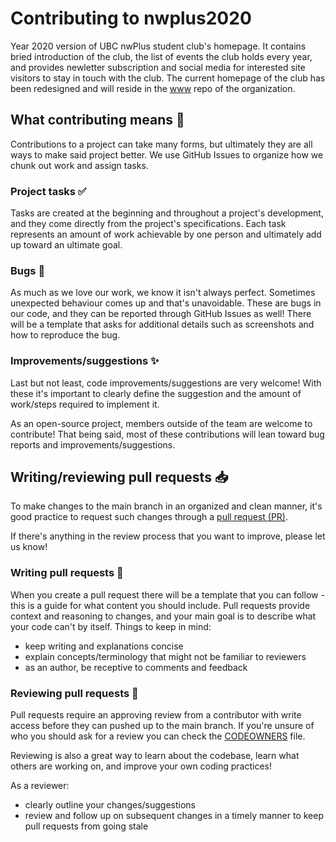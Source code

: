 # Contributing to nwplus2020
Year 2020 version of UBC nwPlus student club's homepage. It contains bried introduction of the club, the
list of events the club holds every year, and provides newletter subscription and social media for interested 
site visitors to stay in touch with the club. The current homepage of the club has been redesigned and will reside in the [www](https://github.com/nwplus/www) repo of the organization.

## What contributing means 🤝
Contributions to a project can take many forms, but ultimately they are all ways to make said project better. We use GitHub Issues to organize how we chunk out work and assign tasks.

### Project tasks ✅
Tasks are created at the beginning and throughout a project's development, and they come directly from the project's specifications. Each task represents an amount of work achievable by one person and ultimately add up toward an ultimate goal.

### Bugs 🐞
As much as we love our work, we know it isn't always perfect. Sometimes unexpected behaviour comes up and that's unavoidable. These are bugs in our code, and they can be reported through GitHub Issues as well! There will be a template that asks for additional details such as screenshots and how to reproduce the bug.

### Improvements/suggestions ✨
Last but not least, code improvements/suggestions are very welcome! With these it's important to clearly define the suggestion and the amount of work/steps required to implement it.

As an open-source project, members outside of the team are welcome to contribute! That being said, most of these contributions will lean toward bug reports and improvements/suggestions. 

## Writing/reviewing pull requests 📥
To make changes to the main branch in an organized and clean manner, it's good practice to request such changes through a [pull request (PR)](https://docs.github.com/en/github/collaborating-with-pull-requests/proposing-changes-to-your-work-with-pull-requests/about-pull-requests).

If there's anything in the review process that you want to improve, please let us know!

### Writing pull requests 📝
When you create a pull request there will be a template that you can follow - this is a guide for what content you should include. Pull requests provide context and reasoning to changes, and your main goal is to describe what your code can't by itself. Things to keep in mind:
- keep writing and explanations concise
- explain concepts/terminology that might not be familiar to reviewers
- as an author, be receptive to comments and feedback

### Reviewing pull requests 👀
Pull requests require an approving review from a contributor with write access before they can pushed up to the main branch. If you're unsure of who you should ask for a review you can check the [CODEOWNERS](.\.github\CODEOWNERS) file.

Reviewing is also a great way to learn about the codebase, learn what others are working on, and improve your own coding practices!

As a reviewer:
- clearly outline your changes/suggestions
- review and follow up on subsequent changes in a timely manner to keep pull requests from going stale